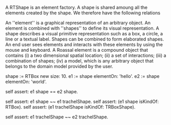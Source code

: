 A RTShape is an element factory. A shape is shared amoung all the elements created by the shape. We therefore have the following relations

An ''element'' is a graphical representation of an arbitrary object. An element is combined with ''shapes'' to define its visual representation. A shape describes a visual primitive representation such as a box, a circle, a line or a textual label. Shapes can be combined to form elaborated shapes. An end user sees elements and interacts with these elements by using the mouse and keyboard. A Roassal element is a compound object that contains (i) a two dimensional spatial location; (ii) a set of interactions; (iii) a combination of shapes; (iv) a model, which is any arbitrary object that belongs to the domain model provided by the user.


shape := RTBox new size: 10.
e1 := shape elementOn: 'hello'.
e2 := shape elementOn: 'world'.

self assert: e1 shape == e2 shape.

self assert: e1 shape ~~ e1 trachelShape.
self assert: (e1 shape isKindOf: RTBox).
self assert: (e1 trachelShape isKindOf: TRBoxShape).

self assert: e1 trachelShape ~~ e2 trachelShape.

